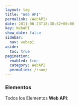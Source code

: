 ```yaml
---
layout: tag
title: "Web API"
permalink: /WebAPI/
date: 2011-06-23T18:38:52+00:00
key: WebAPI
show_date: false
sidebar:
  nav: webapi
aside:
  toc: true
pagination: 
  enabled: true
  category: WebAPI
  permalink: /:num/    
---
```


<h3>Elementos</h3>
Todos los Elementos <strong>Web API</strong>:

<br><br>

